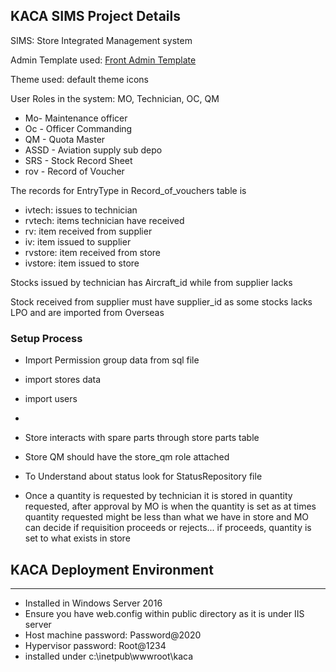 ## KACA SIMS Project Details

SIMS: Store Integrated Management system


Admin Template used:
[Front Admin Template](https://htmlstream.com/preview/front-dashboard-v2.1.1/)

Theme used: default theme icons

User Roles in the system: MO, Technician, OC, QM
- Mo- Maintenance officer
- Oc - Officer Commanding
- QM - Quota Master
- ASSD - Aviation supply sub depo
- SRS - Stock Record Sheet
- rov - Record of Voucher 

The records for EntryType in Record_of_vouchers table is
- ivtech: issues to technician
- rvtech: items technician have received
- rv: item received from supplier
- iv: item issued to supplier
- rvstore: item received from store
- ivstore: item issued to store


Stocks issued by technician has Aircraft_id while from supplier lacks

Stock received from supplier must have supplier_id as some stocks lacks LPO and are imported from Overseas


###  Setup Process
- Import Permission group data from sql file
- import stores data
- import users
- 


- Store interacts with spare parts through store parts table

- Store QM should have the store_qm role attached
- To Understand about status look for StatusRepository file

- Once a quantity is requested by technician it is stored in quantity requested, after approval by MO is when the quantity is set as at times quantity requested might be less than what we have in store and MO can decide if requisition proceeds or rejects... if proceeds, quantity is set to what exists in store


## KACA Deployment Environment
------------------------------------------------------------
- Installed in Windows Server 2016
- Ensure you have web.config within public directory as it is under IIS server
- Host machine password: Password@2020
- Hypervisor password: Root@1234
- installed under c:\inetpub\wwwroot\kaca



